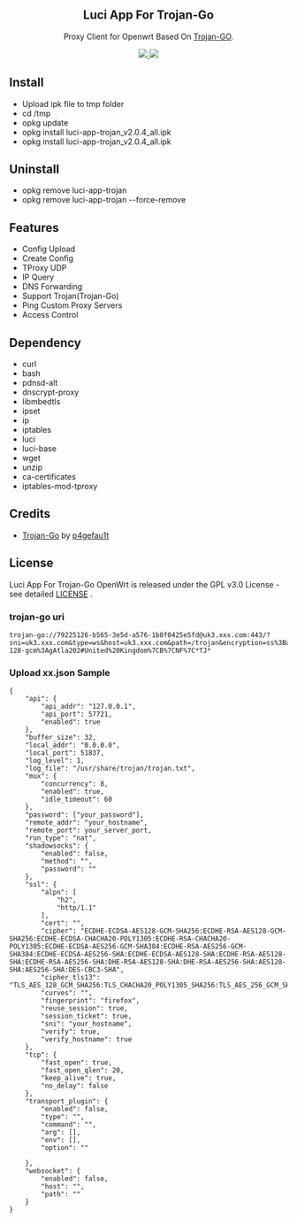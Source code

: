 <h2 align="center">
  <br>Luci App For Trojan-Go <br>
</h2>
  <p align="center">
	Proxy Client for Openwrt Based On <a href="https://github.com/p4gefau1t/trojan-go" target="_blank">Trojan-GO</a>.
  </p>
  <p align="center">
  <a target="_blank" href="https://github.com/frainzy1477/luci-app-trojan/releases/tag/v2.0.4">
    <img src="https://img.shields.io/badge/Luci%20App%20For%20TrojanGo-v2.0.4-blue.svg"> 	  
  </a>
  <a href="https://github.com/frainzy1477/luci-app-trojan/releases" target="_blank">
        <img src="https://img.shields.io/github/downloads/frainzy1477/luci-app-trojan/total.svg?style=flat-square"/>
   </a>
  </p>

  
 ## Install
- Upload ipk file to tmp folder
- cd /tmp
- opkg update
- opkg install luci-app-trojan_v2.0.4_all.ipk  
- opkg install luci-app-trojan_v2.0.4_all.ipk

 ## Uninstall
- opkg remove luci-app-trojan 
- opkg remove luci-app-trojan --force-remove

## Features
- Config Upload
- Create Config
- TProxy UDP
- IP Query
- DNS Forwarding
- Support Trojan(Trojan-Go)
- Ping Custom Proxy Servers
- Access Control


## Dependency
- curl
- bash
- pdnsd-alt
- dnscrypt-proxy
- libmbedtls
- ipset
- ip
- iptables
- luci
- luci-base
- wget
- unzip
- ca-certificates
- iptables-mod-tproxy

## Credits
* [Trojan-Go](https://github.com/p4gefau1t/trojan-go) by [p4gefau1t](https://github.com/p4gefau1t)

## License  
Luci App For Trojan-Go OpenWrt is released under the GPL v3.0 License - see detailed [LICENSE](https://github.com/frainzy1477/luci-app-trojan/blob/master/LICENSE) .

### trojan-go uri
```
trojan-go://79225126-b565-3e5d-a576-1b8f0425e5fd@uk3.xxx.com:443/?sni=uk3.xxx.com&type=ws&host=uk3.xxx.com&path=/trojan&encryption=ss%3Baes-128-gcm%3AgAtla202#United%20Kingdom%7CB%7CNF%7C*TJ*
```

### Upload xx.json Sample
```
{
    "api": {
        "api_addr": "127.0.0.1",
        "api_port": 57721,
        "enabled": true
    },
    "buffer_size": 32,
    "local_addr": "0.0.0.0",
    "local_port": 51837,
    "log_level": 1,
    "log_file": "/usr/share/trojan/trojan.txt",
    "mux": {
        "concurrency": 8,
        "enabled": true,
        "idle_timeout": 60
    },
    "password": ["your_password"],
    "remote_addr": "your_hostname",
    "remote_port": your_server_port,
    "run_type": "nat",
    "shadowsocks": {
        "enabled": false,
        "method": "",
        "password": ""
    },
    "ssl": {
        "alpn": [
            "h2",
            "http/1.1"
        ],
        "cert": "",
        "cipher": "ECDHE-ECDSA-AES128-GCM-SHA256:ECDHE-RSA-AES128-GCM-SHA256:ECDHE-ECDSA-CHACHA20-POLY1305:ECDHE-RSA-CHACHA20-POLY1305:ECDHE-ECDSA-AES256-GCM-SHA384:ECDHE-RSA-AES256-GCM-SHA384:ECDHE-ECDSA-AES256-SHA:ECDHE-ECDSA-AES128-SHA:ECDHE-RSA-AES128-SHA:ECDHE-RSA-AES256-SHA:DHE-RSA-AES128-SHA:DHE-RSA-AES256-SHA:AES128-SHA:AES256-SHA:DES-CBC3-SHA",
        "cipher_tls13": "TLS_AES_128_GCM_SHA256:TLS_CHACHA20_POLY1305_SHA256:TLS_AES_256_GCM_SHA384",
        "curves": "",
        "fingerprint": "firefox",
        "reuse_session": true,
        "session_ticket": true,
        "sni": "your_hostname",
        "verify": true,
        "verify_hostname": true
    },
    "tcp": {
        "fast_open": true,
        "fast_open_qlen": 20,
        "keep_alive": true,
        "no_delay": false
    },
    "transport_plugin": {
        "enabled": false,
        "type": "",
        "command": "",
        "arg": [],
        "env": [],
        "option": ""
        
    },	
    "websocket": {
        "enabled": false,
        "host": "",
        "path": ""
    }
}
```
